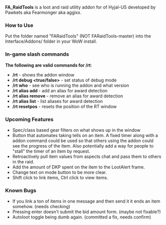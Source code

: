 **FA_RaidTools** is a loot and raid utility addon for <Forgotten Aspects> of Hyjal-US developed by Pawkets aka Fearmonger aka aggixx.

### How to Use ###
Put the folder named "FARaidTools" (NOT FARaidTools-master) into the Interface/Addons/ folder in your WoW install.

### In-game slash commands ###
**The following are valid commands for /rt**:
- **/rt** - shows the addon window
- **/rt debug <true/false>** - set status of debug mode
- **/rt who** - see who is running the addon and what version
- **/rt alias add <name>** - add an alias for award detection
- **/rt alias remove <name>** - remove an alias for award detection
- **/rt alias list** - list aliases for award detection
- **/rt resetpos** - resets the position of the RT window

### Upcoming Features ###
- Spec/class based gear filters on what shows up in the window
- Button that automates taking tells on an item. A fixed timer along with a addon command could be used so that others using the addon could see the progress of the item. Also potentially add a way for people to "stall" the timer of an item by request.
- Retroactively pull item values from aspects chat and pass them to others in the raid.
- Add the amount of DKP spent on the item to the LootAlert frame.
- Change text on mode button to be more clear.
- Shift click to link items, Ctrl click to view items.

### Known Bugs ###
- If you link a ton of items in one message and then send it it ends an item somehow. (needs checking)
- Pressing enter doesn't submit the bid amount form. (maybe not fixable?)
- Autoloot toggle being dumb again. (committed a fix, needs confirm)